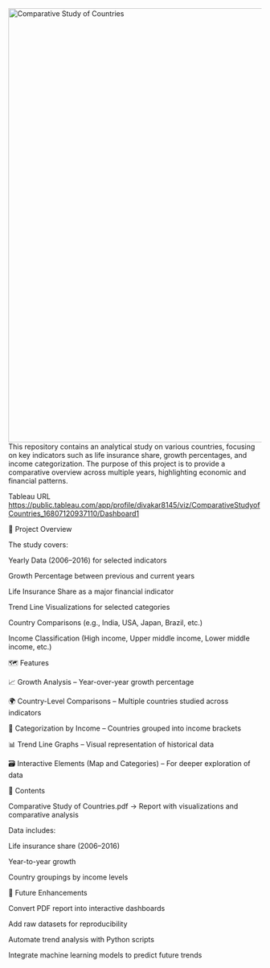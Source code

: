 <img width="1864" height="863" alt="Comparative Study of Countries" src="https://github.com/user-attachments/assets/c9ef7b04-4201-4695-ad8b-fa525732888f" />
This repository contains an analytical study on various countries, focusing on key indicators such as life insurance share, growth percentages, and income categorization. The purpose of this project is to provide a comparative overview across multiple years, highlighting economic and financial patterns.

Tableau URL https://public.tableau.com/app/profile/divakar8145/viz/ComparativeStudyofCountries_16807120937110/Dashboard1 

📂 Project Overview

The study covers:

Yearly Data (2006–2016) for selected indicators

Growth Percentage between previous and current years

Life Insurance Share as a major financial indicator

Trend Line Visualizations for selected categories

Country Comparisons (e.g., India, USA, Japan, Brazil, etc.)

Income Classification (High income, Upper middle income, Lower middle income, etc.)

🗺️ Features

📈 Growth Analysis – Year-over-year growth percentage

🌍 Country-Level Comparisons – Multiple countries studied across indicators

🧾 Categorization by Income – Countries grouped into income brackets

📊 Trend Line Graphs – Visual representation of historical data

🗃️ Interactive Elements (Map and Categories) – For deeper exploration of data

📑 Contents

Comparative Study of Countries.pdf → Report with visualizations and comparative analysis

Data includes:

Life insurance share (2006–2016)

Year-to-year growth

Country groupings by income levels

📌 Future Enhancements

Convert PDF report into interactive dashboards

Add raw datasets for reproducibility

Automate trend analysis with Python scripts

Integrate machine learning models to predict future trends
